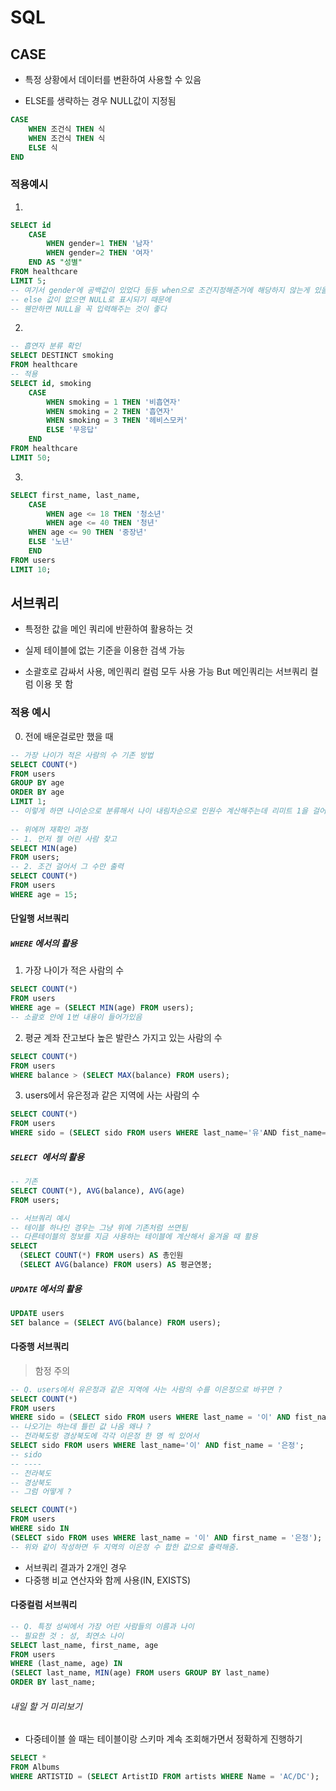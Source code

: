 # SQL



## CASE

+ 특정 상황에서 데이터를 변환하여 사용할 수 있음 

+ ELSE를 생략하는 경우 NULL값이 지정됨 

```sql
CASE
	WHEN 조건식 THEN 식
	WHEN 조건식 THEN 식
	ELSE 식
END
```



### 적용예시 

1. 

```sql
SELECT id
	CASE
		WHEN gender=1 THEN '남자'
		WHEN gender=2 THEN '여자'
	END AS "성별"
FROM healthcare
LIMIT 5;
-- 여기서 gender에 공백값이 있었다 등등 when으로 조건지정해준거에 해당하지 않는게 있을때
-- else 값이 없으면 NULL로 표시되기 때문에 
-- 웬만하면 NULL을 꼭 입력해주는 것이 좋다 	
```

2. 

```sql
-- 흡연자 분류 확인 
SELECT DESTINCT smoking 
FROM healthcare
-- 적용
SELECT id, smoking
	CASE 
		WHEN smoking = 1 THEN '비흡연자'
		WHEN smoking = 2 THEN '흡연자'
		WHEN smoking = 3 THEN '헤비스모커'
		ELSE '무응답'
	END
FROM healthcare
LIMIT 50;
```

3. 

```SQL
SELECT first_name, last_name, 
	CASE 
		WHEN age <= 18 THEN '청소년'
		WHEN age <= 40 THEN '청년'
    WHEN age <= 90 THEN '중장년'
    ELSE '노년'
	END
FROM users
LIMIT 10;
```





## 서브쿼리 

+ 특정한 값을 메인 쿼리에 반환하여 활용하는 것 

+ 실제 테이블에 없는 기준을 이용한 검색 가능 

+ 소괄호로 감싸서 사용, 메인쿼리 컬럼 모두 사용 가능 But 메인쿼리는 서브쿼리 컬럼 이용 못 함



### 적용 예시

0. 전에 배운걸로만 했을 때

```SQL
-- 가장 나이가 적은 사람의 수 기존 방법
SELECT COUNT(*)
FROM users
GROUP BY age
ORDER BY age
LIMIT 1; 
-- 이렇게 하면 나이순으로 분류해서 나이 내림차순으로 인원수 계산해주는데 리미트 1을 걸어서 젤 어린 사람 수만 출력 
  
-- 위에꺼 재확인 과정 
-- 1. 먼저 젤 어린 사람 찾고 
SELECT MIN(age)
FROM users;
-- 2. 조건 걸어서 그 수만 출력
SELECT COUNT(*)
FROM users
WHERE age = 15;
```



#### 단일행 서브쿼리

##### `WHERE` 에서의 활용 

  1. 가장 나이가 적은 사람의 수

  ```sql
  SELECT COUNT(*)
  FROM users
  WHERE age = (SELECT MIN(age) FROM users); 
  -- 소괄호 안에 1번 내용이 들어가있음 
  ```

2. 평균 계좌 잔고보다 높은 발란스 가지고 있는 사람의 수 

  ```sql
  SELECT COUNT(*)
  FROM users
  WHERE balance > (SELECT MAX(balance) FROM users);
  ```

3. users에서 유은정과 같은 지역에 사는 사람의 수

  ```sql
  SELECT COUNT(*)
  FROM users
  WHERE sido = (SELECT sido FROM users WHERE last_name='유'AND fist_name='은정');
  ```

##### `SELECT `에서의 활용

  ```sql
  -- 기존
  SELECT COUNT(*), AVG(balance), AVG(age)
  FROM users;
  
  -- 서브쿼리 예시 
  -- 테이블 하나인 경우는 그냥 위에 기존처럼 쓰면됨
  -- 다른테이블의 정보를 지금 사용하는 테이블에 계산해서 옮겨올 때 활용
  SELECT
  	(SELECT COUNT(*) FROM users) AS 총인원 
  	(SELECT AVG(balance) FROM users) AS 평균연봉;
  ```

##### `UPDATE` 에서의 활용 

  ```sql
  UPDATE users
  SET balance = (SELECT AVG(balance) FROM users);
  ```



#### 다중행 서브쿼리
> 함정 주의 

```sql
-- Q. users에서 유은정과 같은 지역에 사는 사람의 수를 이은정으로 바꾸면 ? 
SELECT COUNT(*)
FROM users
WHERE sido = (SELECT sido FROM users WHERE last_name = '이' AND fist_name = '은정'); 
-- 나오기는 하는데 틀린 값 나옴 왜냐 ? 
-- 전라북도랑 경상북도에 각각 이은정 한 명 씩 있어서  
SELECT sido FROM users WHERE last_name='이' AND fist_name = '은정';
-- sido
-- ----
-- 전라북도 
-- 경상북도
-- 그럼 어떻게 ? 
```

```SQL
SELECT COUNT(*)
FROM users
WHERE sido IN 
(SELECT sido FROM uses WHERE last_name = '이' AND first_name = '은정');
-- 위와 같이 작성하면 두 지역의 이은정 수 합한 값으로 출력해줌.
```

+ 서브쿼리 결과가 2개인 경우 
+ 다중행 비교 연산자와 함께 사용(IN, EXISTS)



#### 다중컬럼 서브쿼리 

```sql
-- Q. 특정 성씨에서 가장 어린 사람들의 이름과 나이 
-- 필요한 것 : 성, 최연소 나이 
SELECT last_name, first_name, age 
FROM users
WHERE (last_name, age) IN 
(SELECT last_name, MIN(age) FROM users GROUP BY last_name) 
ORDER BY last_name; 
```



###### 내일 할 거 미리보기

* 다중테이블 쓸 때는 테이블이랑 스키마 계속 조회해가면서 정확하게 진행하기 

```sql
SELECT * 
FROM Albums 
WHERE ARTISTID = (SELECT ArtistID FROM artists WHERE Name = 'AC/DC');
```

